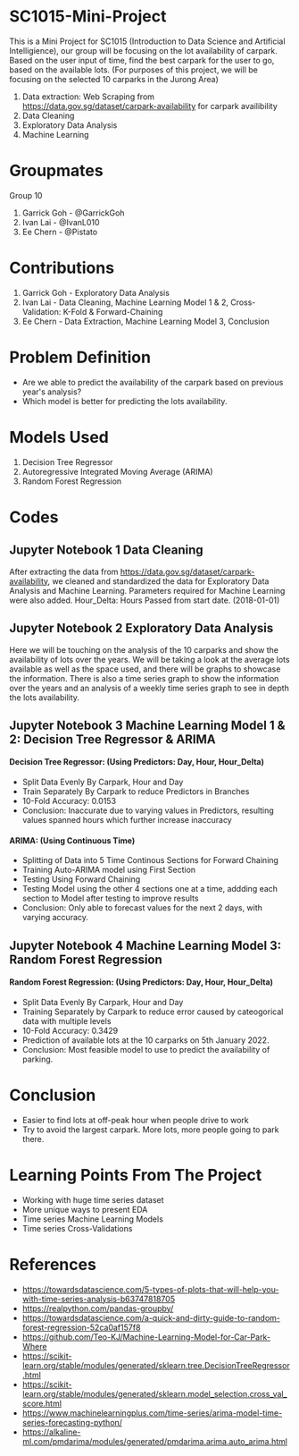 # SC1015-Mini-Project
This is a Mini Project for SC1015 (Introduction to Data Science and Artificial Intelligience), our group will be focusing on the lot availability of carpark. Based on the user input of time, find the best carpark for the user to go, based on the available lots. (For purposes of this project, we will be focusing on the selected 10 carparks in the Jurong Area)
1. Data extraction: Web Scraping from https://data.gov.sg/dataset/carpark-availability for carpark availibility
2. Data Cleaning
3. Exploratory Data Analysis
4. Machine Learning

# Groupmates
Group 10
1. Garrick Goh - @GarrickGoh
2. Ivan Lai - @IvanL010
3. Ee Chern - @Pistato

# Contributions
1. Garrick Goh - Exploratory Data Analysis
2. Ivan Lai - Data Cleaning, Machine Learning Model 1 & 2, Cross-Validation: K-Fold & Forward-Chaining
3. Ee Chern - Data Extraction, Machine Learning Model 3, Conclusion

# Problem Definition
* Are we able to predict the availability of the carpark based on previous year's analysis?
* Which model is better for predicting the lots availability.

# Models Used
1. Decision Tree Regressor
2. Autoregressive Integrated Moving Average (ARIMA)
3. Random Forest Regression

# Codes
## Jupyter Notebook 1 Data Cleaning
After extracting the data from https://data.gov.sg/dataset/carpark-availability, we cleaned and standardized the data for Exploratory Data Analysis and Machine Learning.
Parameters required for Machine Learning were also added.
Hour_Delta: Hours Passed from start date. (2018-01-01)
## Jupyter Notebook 2 Exploratory Data Analysis
Here we will be touching on the analysis of the 10 carparks and show the availability of lots over the years. We will be taking a look at the average lots available as well as the space used, and there will be graphs to showcase the information. There is also a time series graph to show the information over the years and an analysis of a weekly time series graph to see in depth the lots availability.
## Jupyter Notebook 3 Machine Learning Model 1 & 2: Decision Tree Regressor & ARIMA
#### Decision Tree Regressor: (Using Predictors: Day, Hour, Hour_Delta)
* Split Data Evenly By Carpark, Hour and Day
* Train Separately By Carpark to reduce Predictors in Branches
* 10-Fold Accuracy: 0.0153
* Conclusion: Inaccurate due to varying values in Predictors, resulting values spanned hours which further increase inaccuracy
#### ARIMA: (Using Continuous Time)
* Splitting of Data into 5 Time Continous Sections for Forward Chaining
* Training Auto-ARIMA model using First Section
* Testing Using Forward Chaining
* Testing Model using the other 4 sections one at a time, addding each section to Model after testing to improve results
* Conclusion: Only able to forecast values for the next 2 days, with varying accuracy.
## Jupyter Notebook 4 Machine Learning Model 3: Random Forest Regression 
#### Random Forest Regression: (Using Predictors: Day, Hour, Hour_Delta)
* Split Data Evenly By Carpark, Hour and Day
* Training Separately by Carpark to reduce error caused by cateogorical data with multiple levels
* 10-Fold Accuracy: 0.3429
* Prediction of available lots at the 10 carparks on 5th January 2022.
* Conclusion: Most feasible model to use to predict the availability of parking.

# Conclusion 
* Easier to find lots at off-peak hour when people drive to work 
* Try to avoid the largest carpark. More lots, more people going to park there.

# Learning Points From The Project
* Working with huge time series dataset
* More unique ways to present EDA
* Time series Machine Learning Models
* Time series Cross-Validations

# References
* https://towardsdatascience.com/5-types-of-plots-that-will-help-you-with-time-series-analysis-b63747818705
* https://realpython.com/pandas-groupby/
* https://towardsdatascience.com/a-quick-and-dirty-guide-to-random-forest-regression-52ca0af157f8
* https://github.com/Teo-KJ/Machine-Learning-Model-for-Car-Park-Where
* https://scikit-learn.org/stable/modules/generated/sklearn.tree.DecisionTreeRegressor.html
* https://scikit-learn.org/stable/modules/generated/sklearn.model_selection.cross_val_score.html
* https://www.machinelearningplus.com/time-series/arima-model-time-series-forecasting-python/
* https://alkaline-ml.com/pmdarima/modules/generated/pmdarima.arima.auto_arima.html
